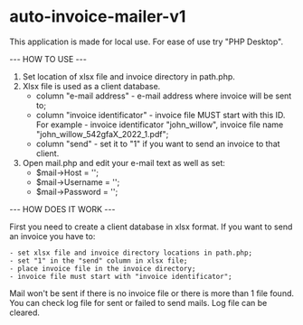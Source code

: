 # auto-invoice-mailer-v1
This application is made for local use. For ease of use try "PHP Desktop".

--- HOW TO USE ---
1. Set location of xlsx file and invoice directory in path.php.
2. Xlsx file is used as a client database.
    - column "e-mail address" - e-mail address where invoice will be sent to;
    - column "invoice identificator" - invoice file MUST start with this ID. For example - invoice identificator "john_willow", invoice file name                 "john_willow_542gfaX_2022_1.pdf";
    - column "send" - set it to "1" if you want to send an invoice to that client.
3. Open mail.php and edit your e-mail text as well as set:
    - $mail->Host       = '';
    - $mail->Username   = '';
    - $mail->Password   = '';

--- HOW DOES IT WORK ---

First you need to create a client database in xlsx format. 
If you want to send an invoice you have to:
    
    - set xlsx file and invoice directory locations in path.php;
    - set "1" in the "send" column in xlsx file;
    - place invoice file in the invoice directory;
    - invoice file must start with "invoice identificator";
    
Mail won't be sent if there is no invoice file or there is more than 1 file found.
You can check log file for sent or failed to send mails.
Log file can be cleared.
    
